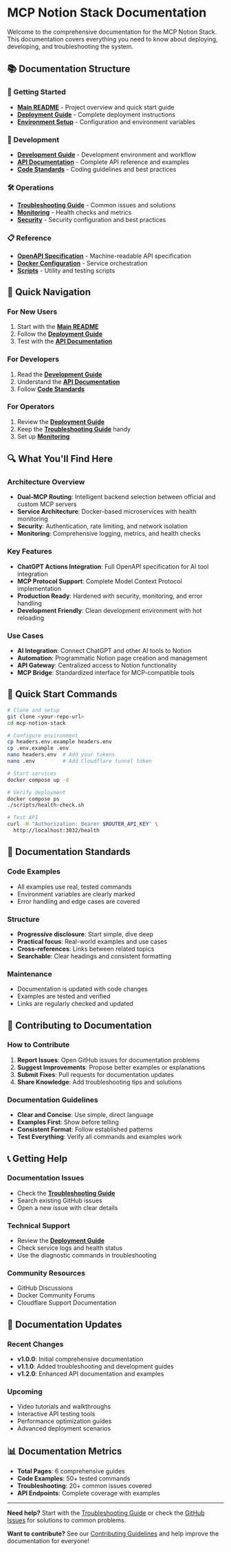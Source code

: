 # MCP Notion Stack Documentation

Welcome to the comprehensive documentation for the MCP Notion Stack. This documentation covers everything you need to know about deploying, developing, and troubleshooting the system.

## 📚 Documentation Structure

### 🚀 Getting Started
- **[Main README](../README.md)** - Project overview and quick start guide
- **[Deployment Guide](deployment/README.md)** - Complete deployment instructions
- **[Environment Setup](deployment/README.md#environment-configuration)** - Configuration and environment variables

### 🔧 Development
- **[Development Guide](development/README.md)** - Development environment and workflow
- **[API Documentation](api/README.md)** - Complete API reference and examples
- **[Code Standards](development/README.md#code-standards)** - Coding guidelines and best practices

### 🛠️ Operations
- **[Troubleshooting Guide](troubleshooting/README.md)** - Common issues and solutions
- **[Monitoring](deployment/README.md#monitoring)** - Health checks and metrics
- **[Security](deployment/README.md#security-configuration)** - Security configuration and best practices

### 📋 Reference
- **[OpenAPI Specification](../openapi-min.yaml)** - Machine-readable API specification
- **[Docker Configuration](../docker-compose.yml)** - Service orchestration
- **[Scripts](../scripts/)** - Utility and testing scripts

## 🎯 Quick Navigation

### For New Users
1. Start with the **[Main README](../README.md)**
2. Follow the **[Deployment Guide](deployment/README.md)**
3. Test with the **[API Documentation](api/README.md)**

### For Developers
1. Read the **[Development Guide](development/README.md)**
2. Understand the **[API Documentation](api/README.md)**
3. Follow **[Code Standards](development/README.md#code-standards)**

### For Operators
1. Review the **[Deployment Guide](deployment/README.md)**
2. Keep the **[Troubleshooting Guide](troubleshooting/README.md)** handy
3. Set up **[Monitoring](deployment/README.md#monitoring)**

## 🔍 What You'll Find Here

### Architecture Overview
- **Dual-MCP Routing**: Intelligent backend selection between official and custom MCP servers
- **Service Architecture**: Docker-based microservices with health monitoring
- **Security**: Authentication, rate limiting, and network isolation
- **Monitoring**: Comprehensive logging, metrics, and health checks

### Key Features
- **ChatGPT Actions Integration**: Full OpenAPI specification for AI tool integration
- **MCP Protocol Support**: Complete Model Context Protocol implementation
- **Production Ready**: Hardened with security, monitoring, and error handling
- **Development Friendly**: Clean development environment with hot reloading

### Use Cases
- **AI Integration**: Connect ChatGPT and other AI tools to Notion
- **Automation**: Programmatic Notion page creation and management
- **API Gateway**: Centralized access to Notion functionality
- **MCP Bridge**: Standardized interface for MCP-compatible tools

## 🚀 Quick Start Commands

```bash
# Clone and setup
git clone <your-repo-url>
cd mcp-notion-stack

# Configure environment
cp headers.env.example headers.env
cp .env.example .env
nano headers.env  # Add your tokens
nano .env         # Add Cloudflare tunnel token

# Start services
docker compose up -d

# Verify deployment
docker compose ps
./scripts/health-check.sh

# Test API
curl -H "Authorization: Bearer $ROUTER_API_KEY" \
  http://localhost:3032/health
```

## 📖 Documentation Standards

### Code Examples
- All examples use real, tested commands
- Environment variables are clearly marked
- Error handling and edge cases are covered

### Structure
- **Progressive disclosure**: Start simple, dive deep
- **Practical focus**: Real-world examples and use cases
- **Cross-references**: Links between related topics
- **Searchable**: Clear headings and consistent formatting

### Maintenance
- Documentation is updated with code changes
- Examples are tested and verified
- Links are regularly checked and updated

## 🤝 Contributing to Documentation

### How to Contribute
1. **Report Issues**: Open GitHub issues for documentation problems
2. **Suggest Improvements**: Propose better examples or explanations
3. **Submit Fixes**: Pull requests for documentation updates
4. **Share Knowledge**: Add troubleshooting tips and solutions

### Documentation Guidelines
- **Clear and Concise**: Use simple, direct language
- **Examples First**: Show before telling
- **Consistent Format**: Follow established patterns
- **Test Everything**: Verify all commands and examples work

## 📞 Getting Help

### Documentation Issues
- Check the **[Troubleshooting Guide](troubleshooting/README.md)**
- Search existing GitHub issues
- Open a new issue with clear details

### Technical Support
- Review the **[Deployment Guide](deployment/README.md)**
- Check service logs and health status
- Use the diagnostic commands in troubleshooting

### Community Resources
- GitHub Discussions
- Docker Community Forums
- Cloudflare Support Documentation

## 🔄 Documentation Updates

### Recent Changes
- **v1.0.0**: Initial comprehensive documentation
- **v1.1.0**: Added troubleshooting and development guides
- **v1.2.0**: Enhanced API documentation and examples

### Upcoming
- Video tutorials and walkthroughs
- Interactive API testing tools
- Performance optimization guides
- Advanced deployment scenarios

## 📊 Documentation Metrics

- **Total Pages**: 6 comprehensive guides
- **Code Examples**: 50+ tested commands
- **Troubleshooting**: 20+ common issues covered
- **API Endpoints**: Complete coverage with examples

---

**Need help?** Start with the [Troubleshooting Guide](troubleshooting/README.md) or check the [GitHub Issues](https://github.com/your-repo/issues) for solutions to common problems.

**Want to contribute?** See our [Contributing Guidelines](../README.md#contributing) and help improve the documentation for everyone!
